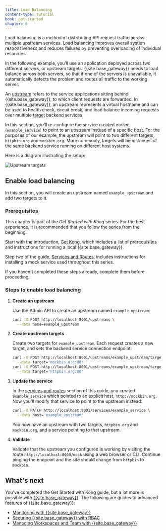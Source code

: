 ```yaml
---
title: Load Balancing
content-type: tutorial
book: get-started
chapter: 6
---
```


Load balancing is a method of distributing API request traffic across
multiple upstream services. Load balancing improves overall system responsiveness
and reduces failures by preventing overloading of individual resources. 

In the following example, you’ll use an application deployed across two different servers, or upstream targets. 
{{site.base_gateway}} needs to load balance across both servers, so that if one of the servers is unavailable, 
it automatically detects the problem and routes all traffic to the working server.

An [upstream](/gateway/latest/understanding-kong/key-concepts/upstreams/) 
refers to the service applications sitting behind {{site.base_gateway}}, 
to which client requests are forwarded. In {{site.base_gateway}}, an upstream represents a virtual hostname and can be 
used to health check, circuit break, and load balance incoming requests over multiple [target](gateway/latest/admin-api/#target-object) backend services.

In this section, you’ll re-configure the service created earlier, (`example_service`) to point to an upstream 
instead of a specific host. For the purposes of our example, the upstream will point to two different targets, 
`httpbin.org` and `mockbin.org`. More commonly, targets will be instances of the same backend service running on different host systems.

Here is a diagram illustrating the setup:

![Upstream targets](/assets/images/docs/getting-started-guide/upstream-targets.png)

## Enable load balancing

In this section, you will create an upstream named `example_upstream` and add two targets to it.

### Prerequisites

This chapter is part of the *Get Started with Kong* series. For the best experience, it is recommended that you follow the
series from the beginning. 

Start with the introduction, [Get Kong](/gateway/latest/get-started/get-kong), which includes
a list of prerequisites and instructions for running a local {{site.base_gateway}}.

Step two of the guide, [Services and Routes](/gateway/latest/get-started/services-and-routes),
includes instructions for installing a mock service used throughout this series. 

If you haven't completed these steps already, complete them before proceeding.

### Steps to enable load balancing

1. **Create an upstream** 

   Use the Admin API to create an upstream named `example_upstream`:

   ```sh
   curl -X POST http://localhost:8001/upstreams \
     --data name=example_upstream
   ```

1. **Create upstream targets**

   Create two targets for `example_upstream`. Each request creates a new target, and 
   sets the backend service connection endpoint:
   
   ```sh
   curl -X POST http://localhost:8001/upstreams/example_upstream/targets \
     --data target='mockbin.org:80'
   curl -X POST http://localhost:8001/upstreams/example_upstream/targets \
     --data target='httpbin.org:80'
   ```

1. **Update the service**

   In the [services and routes](/gateway/latest/get-started/services-and-routes/) section of this guide, you created `example_service` which pointed
   to an explicit host, `http://mockbin.org`. Now you'll modify that service to point to the upstream instead:
   
   ```sh
   curl -X PATCH http://localhost:8001/services/example_service \
     --data host='example_upstream'
   ```

   You now have an upstream with two targets, `httpbin.org` and `mockbin.org`, and a service pointing to that upstream.

1. **Validate**

   Validate that the upstream you configured is working by visiting the route `http://localhost:8000/mock` using a web browser or CLI.
   Continue pinging the endpoint and the site should change from `httpbin` to `mockbin`.

## What's next

You've completed the Get Started with Kong guide, but a lot more is possible with [{{site.base_gateway}}](/gateway/latest). 
The following are guides to advanced features of {{site.base_gateway}}:

* [Monitoring with {{site.base_gateway}}](/gateway/3.0.x/production/monitoring/)
* [Securing {{site.base_gateway}} with RBAC](/gateway/latest/kong-manager/auth/rbac/enable/) <span class="badge enterprise"></span> 
* [Managing Workspaces and Team with {{site.base_gateway}}](/gateway/latest/kong-manager/auth/workspaces-and-teams/) <span class="badge enterprise"></span>

